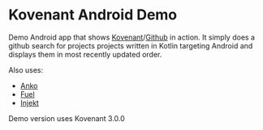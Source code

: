 Kovenant Android Demo
===========

Demo Android app that shows [Kovenant](http://kovenant.mplatvoet.nl)/[Github](https://github.com/mplatvoet/kovenant) in action.
It simply does a github search for projects projects written in Kotlin targeting Android and
displays them in most recently updated order.

Also uses:

- [Anko](https://github.com/JetBrains/anko)
- [Fuel](https://github.com/kittinunf/Fuel)
- [Injekt](https://github.com/kohesive/injekt)


Demo version uses Kovenant 3.0.0

